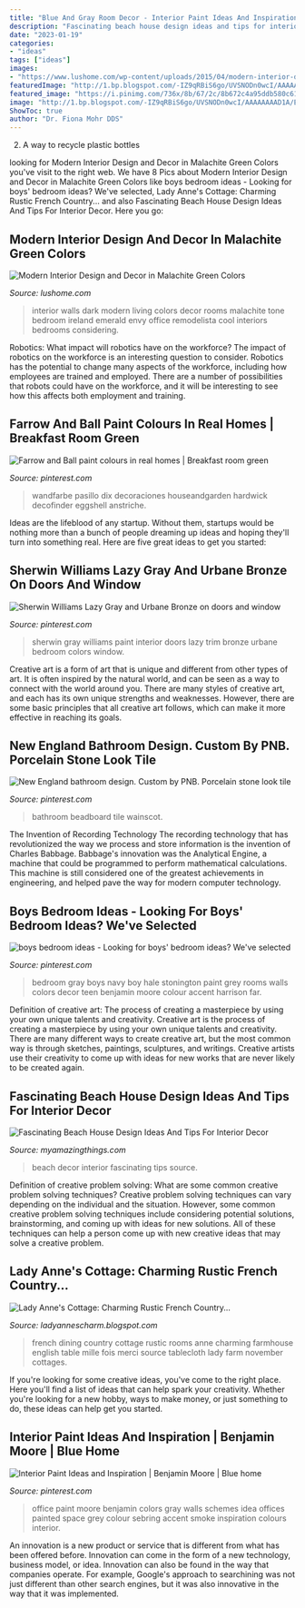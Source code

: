 ```yaml
---
title: "Blue And Gray Room Decor - Interior Paint Ideas And Inspiration"
description: "Fascinating beach house design ideas and tips for interior decor"
date: "2023-01-19"
categories:
- "ideas"
tags: ["ideas"]
images:
- "https://www.lushome.com/wp-content/uploads/2015/04/modern-interior-design-decorating-malachite-green-color-14.jpg"
featuredImage: "http://1.bp.blogspot.com/-IZ9qRBiS6go/UVSNODn0wcI/AAAAAAAAD1A/ExBYgLpUOfw/s1600/rusticfrenchcountry10.jpg"
featured_image: "https://i.pinimg.com/736x/8b/67/2c/8b672c4a95ddb580c61bda093aac3c7a--office-paint-colors-paint-colours.jpg"
image: "http://1.bp.blogspot.com/-IZ9qRBiS6go/UVSNODn0wcI/AAAAAAAAD1A/ExBYgLpUOfw/s1600/rusticfrenchcountry10.jpg"
ShowToc: true
author: "Dr. Fiona Mohr DDS"
---
```



2. A way to recycle plastic bottles 

	

		
looking for Modern Interior Design and Decor in Malachite Green Colors you've visit to the right web. We have 8 Pics about Modern Interior Design and Decor in Malachite Green Colors like boys bedroom ideas - Looking for boys&#039; bedroom ideas? We&#039;ve selected, Lady Anne&#039;s Cottage: Charming Rustic French Country... and also Fascinating Beach House Design Ideas And Tips For Interior Decor. Here you go:
		
    
## Modern Interior Design And Decor In Malachite Green Colors

<img loading=lazy src="https://www.lushome.com/wp-content/uploads/2015/04/modern-interior-design-decorating-malachite-green-color-14.jpg" onerror="this.onerror=null;this.src='https://tse3.mm.bing.net/th?id=OIP.qH2EE6BdpM8KVSXZB4SS6wAAAA&amp;pid=15.1';" alt="Modern Interior Design and Decor in Malachite Green Colors">

_Source: lushome.com_

>interior walls dark modern living colors decor rooms malachite tone bedroom ireland emerald envy office remodelista cool interiors bedrooms considering. 

	

Robotics: What impact will robotics have on the workforce?
The impact of robotics on the workforce is an interesting question to consider. Robotics has the potential to change many aspects of the workforce, including how employees are trained and employed. There are a number of possibilities that robots could have on the workforce, and it will be interesting to see how this affects both employment and training.

    
## Farrow And Ball Paint Colours In Real Homes | Breakfast Room Green

<img loading=lazy src="https://i.pinimg.com/736x/a1/54/29/a15429dd8e0a37f67c047fe943526cd9.jpg" onerror="this.onerror=null;this.src='https://tse2.mm.bing.net/th?id=OIP.KvRwiU23_HcTzTLDABkdNQHaLH&amp;pid=15.1';" alt="Farrow and Ball paint colours in real homes | Breakfast room green">

_Source: pinterest.com_

>wandfarbe pasillo dix decoraciones houseandgarden hardwick decofinder eggshell anstriche. 

	

Ideas are the lifeblood of any startup. Without them, startups would be nothing more than a bunch of people dreaming up ideas and hoping they'll turn into something real. Here are five great ideas to get you started: 

    
## Sherwin Williams Lazy Gray And Urbane Bronze On Doors And Window

<img loading=lazy src="https://i.pinimg.com/736x/00/03/52/0003523494cfeee82265b4d5f46ed94e.jpg" onerror="this.onerror=null;this.src='https://tse3.mm.bing.net/th?id=OIP.AfjnsvgnG8Onk7oYCVs1AwHaJ3&amp;pid=15.1';" alt="Sherwin Williams Lazy Gray and Urbane Bronze on doors and window">

_Source: pinterest.com_

>sherwin gray williams paint interior doors lazy trim bronze urbane bedroom colors window. 

	

Creative art is a form of art that is unique and different from other types of art. It is often inspired by the natural world, and can be seen as a way to connect with the world around you. There are many styles of creative art, and each has its own unique strengths and weaknesses. However, there are some basic principles that all creative art follows, which can make it more effective in reaching its goals.

    
## New England Bathroom Design. Custom By PNB. Porcelain Stone Look Tile

<img loading=lazy src="https://i.pinimg.com/736x/46/2e/ba/462eba574a2a6bf4e3eb5b9ad3c188bb.jpg" onerror="this.onerror=null;this.src='https://tse4.mm.bing.net/th?id=OIP.W_o1c4Qzk2XLWC0SQV5Z_QHaLJ&amp;pid=15.1';" alt="New England bathroom design. Custom by PNB. Porcelain stone look tile">

_Source: pinterest.com_

>bathroom beadboard tile wainscot. 

	

The Invention of Recording Technology
The recording technology that has revolutionized the way we process and store information is the invention of Charles Babbage. Babbage's innovation was the Analytical Engine, a machine that could be programmed to perform mathematical calculations. This machine is still considered one of the greatest achievements in engineering, and helped pave the way for modern computer technology.

    
## Boys Bedroom Ideas - Looking For Boys&#039; Bedroom Ideas? We&#039;ve Selected

<img loading=lazy src="https://i.pinimg.com/736x/b2/57/67/b257678b8a8492efb420b1561b8c25f5--gray-boys-rooms-gray-living-rooms.jpg" onerror="this.onerror=null;this.src='https://tse2.mm.bing.net/th?id=OIP.t3wIb2SRN3arwPi4R5sd4wHaLE&amp;pid=15.1';" alt="boys bedroom ideas - Looking for boys&#039; bedroom ideas? We&#039;ve selected">

_Source: pinterest.com_

>bedroom gray boys navy boy hale stonington paint grey rooms walls colors decor teen benjamin moore colour accent harrison far. 

	

Definition of creative art: The process of creating a masterpiece by using your own unique talents and creativity.
Creative art is the process of creating a masterpiece by using your own unique talents and creativity. There are many different ways to create creative art, but the most common way is through sketches, paintings, sculptures, and writings. Creative artists use their creativity to come up with ideas for new works that are never likely to be created again.

    
## Fascinating Beach House Design Ideas And Tips For Interior Decor

<img loading=lazy src="http://myamazingthings.com/wp-content/uploads/2017/08/beach-style-design-4.jpg" onerror="this.onerror=null;this.src='https://tse3.mm.bing.net/th?id=OIP.MwQsuWTa0sY_sq3dbfkLbwHaLH&amp;pid=15.1';" alt="Fascinating Beach House Design Ideas And Tips For Interior Decor">

_Source: myamazingthings.com_

>beach decor interior fascinating tips source. 

	

Definition of creative problem solving: What are some common creative problem solving techniques?
Creative problem solving techniques can vary depending on the individual and the situation. However, some common creative problem solving techniques include considering potential solutions, brainstorming, and coming up with ideas for new solutions. All of these techniques can help a person come up with new creative ideas that may solve a creative problem.

    
## Lady Anne&#039;s Cottage: Charming Rustic French Country...

<img loading=lazy src="http://1.bp.blogspot.com/-IZ9qRBiS6go/UVSNODn0wcI/AAAAAAAAD1A/ExBYgLpUOfw/s1600/rusticfrenchcountry10.jpg" onerror="this.onerror=null;this.src='https://tse3.mm.bing.net/th?id=OIP.mTKKTveL4_FrGLkPdbPKKwAAAA&amp;pid=15.1';" alt="Lady Anne&#039;s Cottage: Charming Rustic French Country...">

_Source: ladyannescharm.blogspot.com_

>french dining country cottage rustic rooms anne charming farmhouse english table mille fois merci source tablecloth lady farm november cottages. 

	

If you're looking for some creative ideas, you've come to the right place. Here you'll find a list of ideas that can help spark your creativity. Whether you're looking for a new hobby, ways to make money, or just something to do, these ideas can help get you started.

    
## Interior Paint Ideas And Inspiration | Benjamin Moore | Blue Home

<img loading=lazy src="https://i.pinimg.com/736x/8b/67/2c/8b672c4a95ddb580c61bda093aac3c7a--office-paint-colors-paint-colours.jpg" onerror="this.onerror=null;this.src='https://tse3.mm.bing.net/th?id=OIP.FCI5NX5MEtg_HhYF8AT_gwHaKF&amp;pid=15.1';" alt="Interior Paint Ideas and Inspiration | Benjamin Moore | Blue home">

_Source: pinterest.com_

>office paint moore benjamin colors gray walls schemes idea offices painted space grey colour sebring accent smoke inspiration colours interior. 

	

An innovation is a new product or service that is different from what has been offered before. Innovation can come in the form of a new technology, business model, or idea. Innovation can also be found in the way that companies operate. For example, Google's approach to searchining was not just different than other search engines, but it was also innovative in the way that it was implemented.

